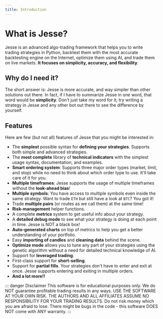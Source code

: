 ```yaml
---
title: Introduction
---
```


# What is Jesse?

Jesse is an advanced algo-trading framework that helps you to write trading strategies in Python, backtest them with the most accurate backtesting engine on the Internet, optimize them using AI, and trade them on live markets. **It focuses on simplicity, accuracy, and flexibility**. 

## Why do I need it?

The short answer is: Jesse is more accurate, and way simpler than other solutions out there. In fact, if I have to summarize Jesse in one word, that word would be **simplicity**. Don't just take my word for it; try writing a strategy in Jesse and any other bot out there to see the difference by yourself.

## Features

Here are few (but not all) features of Jesse that you might be interested in:

-   The **simplest** possible syntax for **defining your strategies**. Supports both simple and advanced strategies. 
-   The **most complete** library of **technical indicators** with the simplest usage syntax, documentation, and examples.
-   **Smart ordering system**: Supports three major order types (market, limit, and stop) while no need to think about which order type to use. It'll take care of it for you.
-   **Multiple timeframes**: Jesse supports the usage of multiple timeframes without the **look-ahead bias**! 
-   **Multiple symbols**: You have access to multiple symbols even inside the same strategy. Want to trade `ETH` but still have a look at `BTC`? You got it!
-   Trade **multiple pairs** (or routes as we call them) at the same time!
-   **Risk-management** helper functions.
-   A complete **metrics** system to get useful info about your strategy.
-   A **detailed debug mode** to see what your strategy is doing at each point in time. Jesse is NOT a black box!
-   **Auto-generated charts** on top of metrics to help you get a better understanding of your portfolio.
-   Easy **importing of candles** and **cleaning data** behind the scene.
-   **Optimize mode** allows you to tune any part of your strategies using the genetic algorithm without a need for detailed technical knowledge of AI.
- Support for **leveraged trading**. 
- First-class support for **short-selling**. 
- Support for **partial fills**. Your strategies don't have to enter and exit at once. Jesse supports entering and exiting in multiple orders. 
- **And a lot more!!**

::: danger Disclaimer
This software is for educational purposes only. We do NOT guarantee profitable trading results in any ways. USE THE SOFTWARE AT YOUR OWN RISK. THE AUTHORS AND ALL AFFILIATES ASSUME NO RESPONSIBILITY FOR YOUR TRADING RESULTS. Do not risk money which you are afraid to lose. There might be bugs in the code - this software DOES NOT come with ANY warranty.
:::
